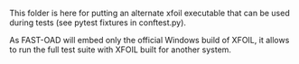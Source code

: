 This folder is here for putting an alternate xfoil executable that can be used during tests (see pytest fixtures in conftest.py).

As FAST-OAD will embed only the official Windows build of XFOIL, it allows to run the full test suite with XFOIL built 
for another system.